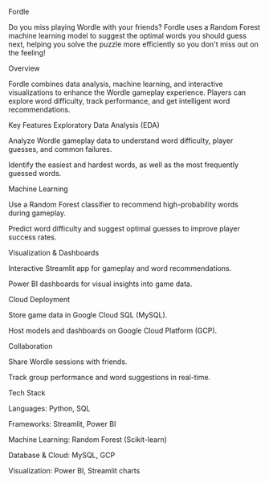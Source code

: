 Fordle

Do you miss playing Wordle with your friends? Fordle uses a Random Forest machine learning model to suggest the optimal words you should guess next, helping you solve the puzzle more efficiently so you don't miss out on the feeling!

Overview

Fordle combines data analysis, machine learning, and interactive visualizations to enhance the Wordle gameplay experience. Players can explore word difficulty, track performance, and get intelligent word recommendations.

Key Features
Exploratory Data Analysis (EDA)

Analyze Wordle gameplay data to understand word difficulty, player guesses, and common failures.

Identify the easiest and hardest words, as well as the most frequently guessed words.

Machine Learning

Use a Random Forest classifier to recommend high-probability words during gameplay.

Predict word difficulty and suggest optimal guesses to improve player success rates.

Visualization & Dashboards

Interactive Streamlit app for gameplay and word recommendations.

Power BI dashboards for visual insights into game data.

Cloud Deployment

Store game data in Google Cloud SQL (MySQL).

Host models and dashboards on Google Cloud Platform (GCP).

Collaboration

Share Wordle sessions with friends.

Track group performance and word suggestions in real-time.

Tech Stack

Languages: Python, SQL

Frameworks: Streamlit, Power BI

Machine Learning: Random Forest (Scikit-learn)

Database & Cloud: MySQL, GCP

Visualization: Power BI, Streamlit charts
